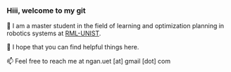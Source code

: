 ### Hiii, welcome to my git
🌱 I am a master student in the field of learning and optimization planning in robotics systems at [RML-UNIST](https://rml-unist.notion.site/Robotics-Mobility-Lab-42d2027df6f24b4db38a83f32fc8456a).

🔎 I hope that you can find helpful things here.

📫 Feel free to reach me at ngan.uet [at] gmail [dot] com

<div align="center">

[//]: < ![GitHub Contributions](https://github-readme-stats.vercel.app/api?username=ngandng&show_icons=true&title_color=fff&icon_color=79ff97&text_color=9f9f9f&bg_color=151515) >

</div>

<!--
**nganngan0212/nganngan0212** is a ✨ _special_ ✨ repository because its `README.md` (this file) appears on your GitHub profile.

Here are some ideas to get you started:

- 🔭 I’m currently working on ...
- 🌱 I’m currently learning ...
- 👯 I’m looking to collaborate on ...
- 🤔 I’m looking for help with ...
- 💬 Ask me about ...
- 📫 How to reach me: ...
- 😄 Pronouns: ...
- ⚡ Fun fact: ...
-->
